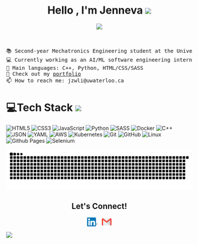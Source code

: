 
<h1 align="center"><b>Hello , I'm Jenneva </b><img src="https://media.giphy.com/media/hvRJCLFzcasrR4ia7z/giphy.gif" width="35"></h1>
<!--  -->
<p align="center">
  <a href="https://github.com/DenverCoder1/readme-typing-svg"><img src="https://readme-typing-svg.herokuapp.com?font=Time+New+Roman&color=cyan&size=25&center=true&vCenter=true&width=600&height=100&lines=Mechatronics+Engineering+Student;Robotics,+AI,+and+ML+Enthusiast;Active+Learner/Researcher;"></a>
</p>


<br>

<pre>
📚 Second-year Mechatronics Engineering student at the University of Waterloo
💻 Currently working as an AI/ML software engineering intern
🌟 Main languages: C++, Python, HTML/CSS/SASS
🚀 Check out my <a href = "https://jenneva-li.github.io/website-portfolio/">portfolio</a>
📫 How to reach me: jzwli@uwaterloo.ca
</pre>
# 💻Tech Stack <img src = "https://media2.giphy.com/media/QssGEmpkyEOhBCb7e1/giphy.gif?cid=ecf05e47a0n3gi1bfqntqmob8g9aid1oyj2wr3ds3mg700bl&rid=giphy.gif" width = 32px>

![HTML5](https://img.shields.io/badge/html5-%23E34F26.svg?style=for-the-badge&logo=html5&logoColor=white) ![CSS3](https://img.shields.io/badge/css3-%231572B6.svg?style=for-the-badge&logo=css3&logoColor=white) ![JavaScript](https://img.shields.io/badge/javascript-%23323330.svg?style=for-the-badge&logo=javascript&logoColor=%23F7DF1E) ![Python](https://img.shields.io/badge/python-darkblue.svg?style=for-the-badge&logo=python&logoColor=white) ![SASS](https://img.shields.io/badge/sass-firebrick.svg?style=for-the-badge&logo=sass&logoColor=white)  ![Docker](https://img.shields.io/badge/docker-%230db7ed.svg?style=for-the-badge&logo=docker&logoColor=white)  ![C++](https://img.shields.io/badge/C++%20-%2300599C.svg?style=for-the-badge&logo=c%2B%2B&logoColor=white) ![JSON](https://img.shields.io/badge/JSON-000?logo=json&logoColor=fff&style=for-the-badge) ![YAML](https://img.shields.io/badge/YAML-CB171E?logo=yaml&logoColor=fff&style=for-the-badge) ![AWS](https://img.shields.io/badge/AWS-%23FF9900.svg?logo=amazon-web-services&logoColor=white&style=for-the-badge) ![Kubernetes](https://img.shields.io/badge/Kubernetes-326CE5?logo=kubernetes&logoColor=fff&style=for-the-badge) ![Git](https://img.shields.io/badge/git-%23F05033.svg?style=for-the-badge&logo=git&logoColor=white) ![GitHub](https://img.shields.io/badge/github-%23121011.svg?style=for-the-badge&logo=github&logoColor=white) ![Linux](https://img.shields.io/badge/Linux-FCC624?style=for-the-badge&logo=linux&logoColor=black) ![Github Pages](https://img.shields.io/badge/GitHub%20Pages-%23327FC7.svg?style=for-the-badge&logo=github&logoColor=white) ![Selenium](https://img.shields.io/badge/Selenium-43B02A?logo=selenium&logoColor=fff&style=for-the-badge)
<p align="center">
  <img src="https://github.com/StefanosSt/StefanosSt/blob/main/github-user-contribution.svg" alt="snake">
</p>
<div align="center">
  <h2><b>Let's Connect! </b></h2>

  <a href="www.linkedin.com/in/jenneva-li" target="_blank">
    <img align="center" alt="Jenneva Li | Linkedin" width="24px" src="https://github.com/SatYu26/SatYu26/blob/master/Assets/Linkedin.svg" />
  </a>
  &nbsp;&nbsp;
  
  <a href="mailto:jzwli@uwaterloo.ca">
    <img align="center" alt="Jenneva Li | Gmail" width="26px" src="https://github.com/SatYu26/SatYu26/blob/master/Assets/Gmail.svg" />
  </a>
</div>

  <img src="https://user-images.githubusercontent.com/73097560/115834477-dbab4500-a447-11eb-908a-139a6edaec5c.gif"><br><br>


